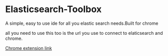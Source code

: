 # Elasticsearch-Toolbox
A simple, easy to use ide for all you elastic search needs.Built for chrome


all you need to use this too is the url you use to connect to elaticsearch and chrome.

[Chrome extension link](https://chrome.google.com/webstore/detail/elasticsearch-toolbox/focdbmjgdonlpdknobfghplhmafpgfbpnlpdknobfghplhmafpgfbp)

